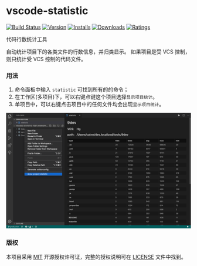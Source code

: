 # vscode-statistic

[![Build Status](https://dev.azure.com/caixw/vscode-statistic/_apis/build/status/caixw.vscode-statistic?branchName=master)](https://dev.azure.com/caixw/vscode-statistic/_build/latest?definitionId=1&branchName=master)
[![Version](https://vsmarketplacebadge.apphb.com/version-short/caixw.statistic.svg)](https://marketplace.visualstudio.com/items?itemName=caixw.statistic)
[![Installs](https://vsmarketplacebadge.apphb.com/installs-short/caixw.statistic.svg)](https://marketplace.visualstudio.com/items?itemName=caixw.statistic)
[![Downloads](https://vsmarketplacebadge.apphb.com/downloads-short/caixw.statistic.svg)](https://marketplace.visualstudio.com/items?itemName=caixw.statistic)
[![Ratings](https://vsmarketplacebadge.apphb.com/rating-star/caixw.statistic.svg)](https://marketplace.visualstudio.com/items?itemName=caixw.statistic)


代码行数统计工具

自动统计项目下的各类文件的行数信息，并归类显示。
如果项目是受 VCS 控制，则只统计受 VCS 控制的代码文件。

### 用法

1. 命令面板中输入 `statistic` 可找到所有的的命令；
2. 在工作区(多项目)下，可以右键点键这个项目选择`显示项目统计`。
3. 单项目中，可以右键点击项目中的任何文件均会出现`显示项目统计`。


[![screenshot](./resources/screenshot.png)](./resources/screenshot.png)


### 版权

本项目采用 [MIT](https://opensource.org/licenses/MIT) 开源授权许可证，完整的授权说明可在 [LICENSE](LICENSE) 文件中找到。
